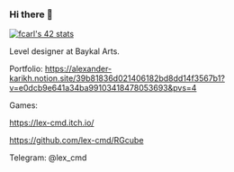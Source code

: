 ### Hi there 👋

<!--
**lex-cmd/lex-cmd** is a ✨ _special_ ✨ repository because its `README.md` (this file) appears on your GitHub profile.

Here are some ideas to get you started:

- 🔭 I’m currently working on ...
- 🌱 I’m currently learning ...
- 👯 I’m looking to collaborate on ...
- 🤔 I’m looking for help with ...
- 💬 Ask me about ...
- 📫 How to reach me: ...
- 😄 Pronouns: ...
- ⚡ Fun fact: ...
-->


[![fcarl's 42 stats](https://badge42.vercel.app/api/v2/cl1pz08ac000609l4qe3suiqv/stats?cursusId=21&coalitionId=101)](https://github.com/JaeSeoKim/badge42)

Level designer at Baykal Arts.

Portfolio: https://alexander-karikh.notion.site/39b81836d021406182bd8dd14f3567b1?v=e0dcb9e641a34ba99103418478053693&pvs=4

Games:

https://lex-cmd.itch.io/

https://github.com/lex-cmd/RGcube

Telegram: @lex_cmd
